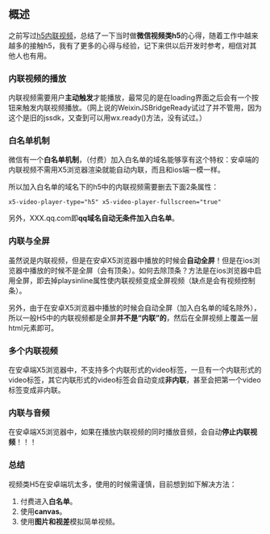 ## 概述

之前写过[h5内联视频](https://www.cnblogs.com/yangzhou33/p/9148232.html)，总结了一下当时做**微信视频类h5**的心得，随着工作中越来越多的接触h5，我有了更多的心得与经验，记下来供以后开发时参考，相信对其他人也有用。

### 内联视频的播放

内联视频需要用户**主动触发**才能播放，最常见的是在loading界面之后会有一个按钮来触发内联视频播放。（网上说的WeixinJSBridgeReady试过了并不管用，因为这个是旧的jssdk，又查到可以用wx.ready()方法，没有试过。）

### 白名单机制

微信有一个**白名单机制**，（付费）加入白名单的域名能够享有这个特权：安卓端的内联视频不需用X5浏览器渲染就能自动内联，而且和ios端一模一样。

所以加入白名单的域名下的h5中的内联视频需要删去下面2条属性：

```
x5-video-player-type="h5" x5-video-player-fullscreen="true"
```

另外，XXX.qq.com即**qq域名自动无条件加入白名单**。

### 内联与全屏

虽然说是内联视频，但是在安卓X5浏览器中播放的时候会**自动全屏**！但是在ios浏览器中播放的时候不是全屏（会有顶条）。如何去除顶条？方法是在ios浏览器中启用全屏，即去掉playsinline属性使内联视频变成全屏视频（缺点是会有视频控制条）。

另外，由于在安卓X5浏览器中播放的时候会自动全屏（加入白名单的域名除外），所以一般H5中的内联视频都是全屏**并不是“内联”的**，然后在全屏视频上覆盖一层html元素即可。

### 多个内联视频

在安卓端X5浏览器中，不支持多个内联形式的video标签，一旦有一个内联形式的video标签，其它内联形式的video标签会自动变成**非内联**，甚至会把第一个video标签变成非内联。

### 内联与音频

在安卓端X5浏览器中，如果在播放内联视频的同时播放音频，会自动**停止内联视频**！！！

### 总结

视频类H5在安卓端坑太多，使用的时候需谨慎，目前想到如下解决方法：
1. 付费进入**白名单**。
2. 使用**canvas**。
3. 使用**图片和视差**模拟简单视频。



















